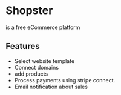 # Shopster

is a free eCommerce platform

## Features

- Select website template
- Connect domains
- add products
- Process payments using stripe connect.
- Email notification about sales
